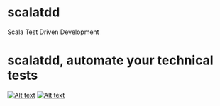 # scalatdd
Scala Test Driven Development

# scalatdd, automate your technical tests

[![Alt text](https://camo.githubusercontent.com/f855f5c4ef275d180a452f22ef6fad1311b54e0b/68747470733a2f2f7472617669732d63692e6f72672f766f79616765732d736e63662d746563686e6f6c6f676965732f6d617a652e7376673f6272616e63683d6d6173746572)](https://travis-ci.org/AmineSagaama/scalatdd) [![Alt text](https://camo.githubusercontent.com/8fda3de60265e9cfbfa3296967b62545b03859ad/68747470733a2f2f636f6465636f762e696f2f67682f766f79616765732d736e63662d746563686e6f6c6f676965732f6d617a652f6272616e63682f6d61737465722f67726170682f62616467652e737667)](https://travis-ci.org/AmineSagaama/scalatdd)
